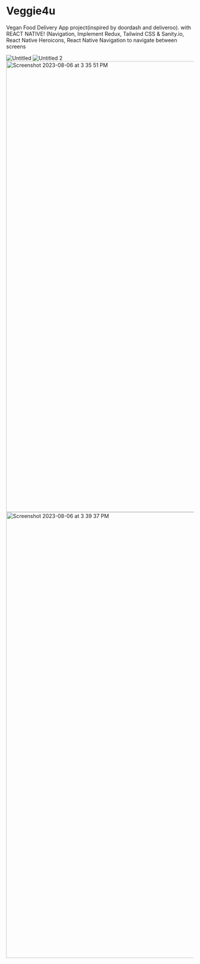 # Veggie4u
Vegan Food Delivery App project(inspired by doordash and deliveroo). with REACT NATIVE! (Navigation, Implement Redux, Tailwind CSS &amp; Sanity.io, React Native Heroicons, React Native Navigation to navigate between screens

![Untitled](https://github.com/meech24/Veggie4u/assets/36427460/294fdc59-ccfa-4b4e-93ea-9f7d381e4647)
![Untitled 2](https://github.com/meech24/Veggie4u/assets/36427460/e583df79-a31b-4fbc-9842-cf44bc47767d)
<img width="1210" alt="Screenshot 2023-08-06 at 3 35 51 PM" src="https://github.com/meech24/Veggie4u/assets/36427460/c713778a-9986-4a28-b6a5-4d0850611f5b">
<img width="1197" alt="Screenshot 2023-08-06 at 3 39 37 PM" src="https://github.com/meech24/Veggie4u/assets/36427460/1415c8e2-665a-4ed0-b46b-96e1bca4c70c">
